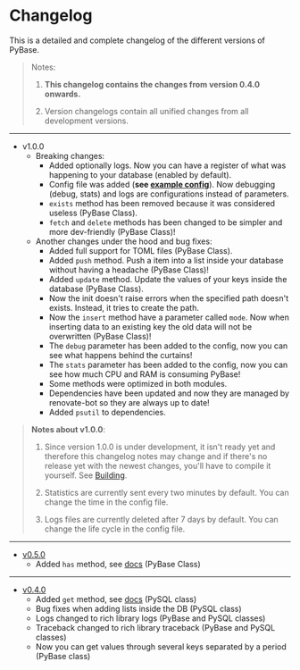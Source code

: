 # Changelog
This is a detailed and complete changelog of the different versions of PyBase.
> Notes: 
> 
> 1. **This changelog contains the changes from version 0.4.0 onwards.**
> 
> 2. Version changelogs contain all unified changes from all development versions.

------

- v1.0.0
  - Breaking changes:
    - Added optionally logs. Now you can have a register of what was happening to your database (enabled by default).
    - Config file was added (**see [example config](./examples/pybase.yaml)**). Now debugging (debug, stats) and logs are configurations instead of parameters.
    - `exists` method has been removed because it was considered useless (PyBase Class).
    - `fetch` and `delete` methods has been changed to be simpler and more dev-friendly (PyBase Class)!
  - Another changes under the hood and bug fixes:
    - Added full support for TOML files (PyBase Class).
    - Added `push` method. Push a item into a list inside your database without having a headache (PyBase Class)!
    - Added `update` method. Update the values of your keys inside the database (PyBase Class).
    - Now the init doesn't raise errors when the specified path doesn't exists. Instead, it tries to create the path.
    - Now the `insert` method have a parameter called `mode`. Now when inserting data to an existing key the old data will not be overwritten (PyBase Class)!
    - The `debug` parameter has been added to the config, now you can see what happens behind the curtains!
    - The `stats` parameter has been added to the config, now you can see how much CPU and RAM is consuming PyBase!
    - Some methods were optimized in both modules.
    - Dependencies have been updated and now they are managed by renovate-bot so they are always up to date!
    - Added `psutil` to dependencies.

> **Notes about v1.0.0**:
>  
> 1. Since version 1.0.0 is under development, it isn't ready
> yet and therefore this changelog notes may change and if there's
> no release yet with the newest changes, you'll have to compile it yourself.
> See [Building](https://github.com/PyBase/PyBase#building).
> 
> 2. Statistics are currently sent every two minutes by default. You can change the time in the config file.
> 
> 3. Logs files are currently deleted after 7 days by default. You can change the life cycle in the config file.

---

- [v0.5.0](https://github.com/PyBase/PyBase/releases/tag/v0.5.0)
    - Added `has` method, see [docs](https://pybase.netlify.app/docs/v0.5.0.html#pybase-has) (PyBase Class)

---

- [v0.4.0](https://github.com/PyBase/PyBase/releases/tag/v0.4.0)
    - Added `get` method, see [docs](https://pybase.netlify.app/docs/v0.4.1.html#pysql-get) (PySQL class)
    - Bug fixes when adding lists inside the DB (PySQL class)
    - Logs changed to rich library logs (PyBase and PySQL classes)
    - Traceback changed to rich library traceback (PyBase and PySQL classes)
    - Now you can get values through several keys separated by a period (PyBase class)
